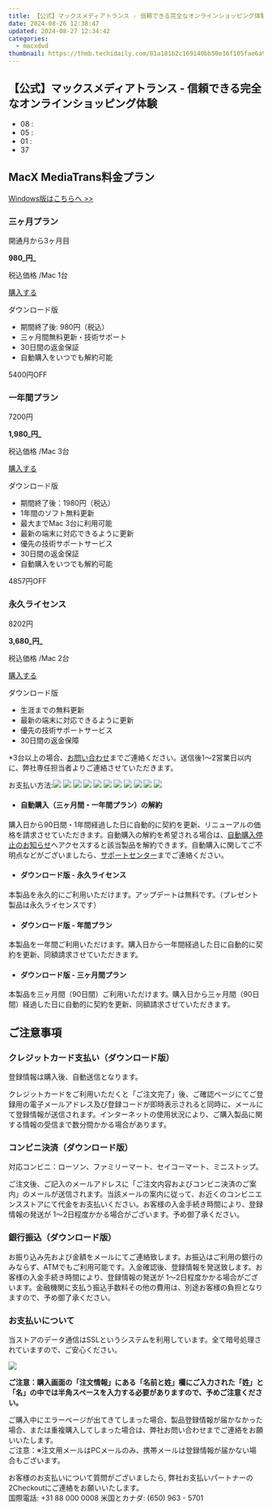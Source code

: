 ```yaml
---
title: 【公式】マックスメディアトランス - 信頼できる完全なオンラインショッピング体験
date: 2024-08-26 12:38:47
updated: 2024-08-27 12:34:42
categories:
  - macxdvd
thumbnail: https://thmb.techidaily.com/01a181b2c169140bb50e16f105fae6a9a347e62628b7a3a5060d5bc396913a4e.jpg
---
```


## 【公式】マックスメディアトランス - 信頼できる完全なオンラインショッピング体験

* 08
:
* 05
:
* 01
:
* 37


## MacX MediaTrans料金プラン

[Windows版はこちらヘ >>](https://tools.techidaily.com/winxdvd/products/) 

### 三ヶ月プラン

開通月から3ヶ月目

**980_円_** 

税込価格 /Mac 1台

[購入する](https://estore.macxdvd.com/order/checkout.php?PRODS=37415458&QTY=1&CART=1&SHORT_FORM=1&COUPON=MACXOfficialPrice&ORDERSTYLE=nLWsnpXPnHU%3D&DESIGN_TYPE=2&HIDEC=0&AFFILIATE=108875) 

ダウンロード版

* 期間終了後: 980円（税込）
* 三ヶ月間無料更新・技術サポート
* 30日間の返金保証
* 自動購入をいつでも解約可能

5400円OFF

### 一年間プラン

7200円

**1,980_円_** 

税込価格 /Mac 3台

[購入する](https://estore.macxdvd.com/order/checkout.php?PRODS=37415485&QTY=1&CART=1&SHORT_FORM=1&COUPON=MACXOfficialPrice&ORDERSTYLE=nLWsnpXPnHU%3D&DESIGN_TYPE=2&HIDEC=0&AFFILIATE=108875) 

ダウンロード版

* 期間終了後：1980円（税込）
* 1年間のソフト無料更新
* 最大までMac 3台に利用可能
* 最新の端末に対応できるように更新
* 優先の技術サポートサービス
* 30日間の返金保証
* 自動購入をいつでも解約可能

4857円OFF

### 永久ライセンス

8202円

**3,680_円_** 

税込価格 /Mac 2台

[購入する](https://estore.macxdvd.com/order/checkout.php?PRODS=4695105&QTY=1&CART=1&SHORT_FORM=1&COUPON=MACXOfficialPrice&ORDERSTYLE=nLWsnpXPnHU%3D&DESIGN_TYPE=2&HIDEC=0&AFFILIATE=108875) 

ダウンロード版

* 生涯までの無料更新
* 最新の端末に対応できるように更新
* 優先の技術サポートサービス
* 30日間の返金保障

\*3台以上の場合、[お問い合わせ](https://tools.techidaily.com/macxdvd/products/)までご連絡ください。送信後1～2営業日以内に、弊社専任担当者よりご連絡させていただきます。

お支払い方法:![](https://www.macxdvd.com/mediatrans/../image-style/buy-jp-new/m01.png) ![](https://www.macxdvd.com/mediatrans/../image-style/buy-jp-new/m02.png) ![](https://www.macxdvd.com/mediatrans/../image-style/buy-jp-new/m03.png) ![](https://www.macxdvd.com/mediatrans/../image-style/buy-jp-new/m04.png) ![](https://www.macxdvd.com/mediatrans/../image-style/buy-jp-new/m05.png) ![](https://www.macxdvd.com/mediatrans/../image-style/buy-jp-new/m06.png) ![](https://www.macxdvd.com/mediatrans/../image-style/buy-jp-new/m07.png) ![](https://www.macxdvd.com/mediatrans/../image-style/buy-jp-new/m08.png) ![](https://www.macxdvd.com/mediatrans/../image-style/buy-jp-new/m09.png) ![](https://www.macxdvd.com/mediatrans/../image-style/buy-jp-new/m10.png) ![](https://www.macxdvd.com/mediatrans/../image-style/buy-jp-new/m11.png) 

* #### 自動購入（三ヶ月間・一年間プラン）の解約  
購入日から90日間・1年間経過した日に自動的に契約を更新、リニューアルの価格を請求させていただきます。自動購入の解約を希望される場合は、[自動購入停止のお知らせ](https://secure.2co.com/myaccount/)へアクセスすると該当製品を解約できます。自動購入に関してご不明点などがございましたら、[サポートセンター](https://tools.techidaily.com/macxdvd/products/)までご連絡ください。
* #### ダウンロード版 - 永久ライセンス  
本製品を永久的にご利用いただけます。アップデートは無料です。（プレゼント製品は永久ライセンスです）
* #### ダウンロード版 - 年間プラン  
本製品を一年間ご利用いただけます。購入日から一年間経過した日に自動的に契約を更新、同額請求させていただきます。
* #### ダウンロード版 - 三ヶ月間プラン  
本製品を三ヶ月間（90日間）ご利用いただけます。購入日から三ヶ月間（90日間）経過した日に自動的に契約を更新、同額請求させていただきます。


## ご注意事項

### クレジットカード支払い（ダウンロード版）

登録情報は購入後、自動送信となります。

クレジットカードをご利用いただくと「ご注文完了」後、ご確認ページにてご登録用の電子メールアドレス及び登録コードが即時表示されると同時に、メールにて登録情報が送信されます。インターネットの使用状況により、ご購入製品に関する情報の受信まで数分間かかる場合があります。

### コンビニ決済（ダウンロード版）

対応コンビニ：ローソン、ファミリーマート、セイコーマート、ミニストップ。

ご注文後、ご記入のメールアドレスに「ご注文内容およびコンビニ決済のご案内」のメールが送信されます。当該メールの案内に従って、お近くのコンビニエンスストアにて代金をお支払いください。お客様の入金手続き時間により、登録情報の発送が 1～2日程度かかる場合がございます。予め御了承ください。

### 銀行振込（ダウンロード版）

お振り込み先および金額をメールにてご連絡致します。お振込はご利用の銀行のみならず、ATMでもご利用可能です。入金確認後、登録情報を発送致します。お客様の入金手続き時間により、登録情報の発送が 1～2日程度かかる場合がございます。金融機関に支払う振込手数料その他の費用は、別途お客様の負担となりますので、予め御了承ください。

### お支払いについて

当ストアのデータ通信はSSLというシステムを利用しています。全て暗号処理されていますので、ご安心ください。

![](https://www.macxdvd.com/mediatrans/../image-jp/p-buy.png)

 **ご注意：購入画面の「注文情報」にある「名前と姓」欄にご入力された「姓」と「名」の中では半角スペースを入力する必要がありますので、予めご注意ください。**

ご購入中にエラーページが出てきてしまった場合、製品登録情報が届かなかった場合、または重複購入してしまった場合は、弊社お問い合わせまでご連絡をお願いいたします。  
 ご注意：※注文用メールはPCメールのみ、携帯メールは登録情報が届かない場合もございます。

お客様のお支払いについて質問がございましたら, 弊社お支払いパートナーの2Checkoutにご連絡をお願いいたします。  
 国際電話: +31 88 000 0008 米国とカナダ: (650) 963 - 5701

<ins class="adsbygoogle"
     style="display:block"
     data-ad-format="autorelaxed"
     data-ad-client="ca-pub-7571918770474297"
     data-ad-slot="1223367746"></ins>



<ins class="adsbygoogle"
     style="display:block"
     data-ad-client="ca-pub-7571918770474297"
     data-ad-slot="8358498916"
     data-ad-format="auto"
     data-full-width-responsive="true"></ins>
